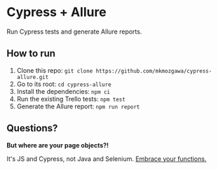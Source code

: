 # Cypress + Allure

Run Cypress tests and generate Allure reports.

## How to run
1. Clone this repo: `git clone https://github.com/mkmozgawa/cypress-allure.git`
2. Go to its root: `cd cypress-allure`
3. Install the dependencies: `npm ci`
4. Run the existing Trello tests: `npm test`
5. Generate the Allure report: `npm run report`

## Questions?
__But where are your page objects?!__

It's JS and Cypress, not Java and Selenium. [Embrace your functions.](https://www.cypress.io/blog/2019/01/03/stop-using-page-objects-and-start-using-app-actions/)